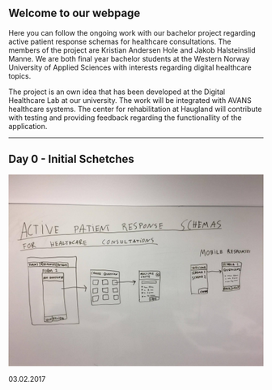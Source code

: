 ## Welcome to our webpage

Here you can follow the ongoing work with our bachelor project regarding active patient response schemas for healthcare consultations. The members of the project are Kristian Andersen Hole and Jakob Halsteinslid Manne. We are both final year bachelor students at the Western Norway University of Applied Sciences with interests regarding digital healthcare topics. 

The project is an own idea that has been developed at the Digital Healthcare Lab at our university. The work will be integrated with AVANS healthcare systems. The center for rehabilitation at Haugland will contribute with testing and providing feedback regarding the functionallity of the application. 

***

## Day 0 - Initial Schetches

![alt tag](https://github.com/KaHole/group3-project-progress/blob/master/InitialScetches.jpg?raw=true)

03.02.2017
